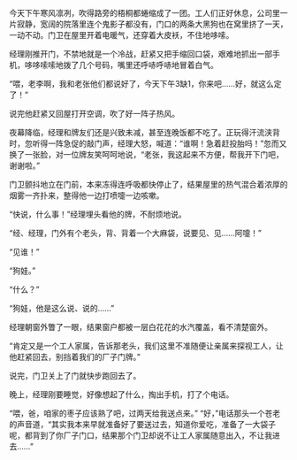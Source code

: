 ---
---
今天下午寒风凛冽，吹得路旁的梧桐都蜷缩成了一团。工人们正好休息，公司里一片寂静，宽阔的院落里连个鬼影子都没有，门口的两条大黑狗也在窝里挤了一天，一动不动。门卫在屋里开着电暖气，还穿着大皮袄，不住地哆嗦。

经理刚推开门，不禁地就是一个冷战，赶紧又把手缩回口袋，艰难地抓出一部手机，哆哆嗦嗦地拨了几个号码，嘴里还呼哧呼哧地冒着白气。

“喂，老李啊，我和老张他们都说好了，今天下午3缺1，你来吧……好，就这么定了！”

说完他赶紧又回屋打开空调，吹了好一阵子热风。

夜幕降临，经理和牌友们还是兴致未减，甚至连晚饭都不吃了。正玩得汗流浃背时，忽听得一阵急促的敲门声，经理大怒，喊道：“谁啊！急着赶投胎吗！”忽而又换了一张脸，对一位牌友笑呵呵地说，“老张，我这起来不方便，帮我开下门吧，谢谢啦。”

门卫颤抖地立在门前，本来冻得连呼吸都快停止了，结果屋里的热气混合着浓厚的烟雾一齐扑来，整得他一边打喷嚏一边咳嗽。

“快说，什么事！”经理埋头看他的牌，不耐烦地说。

“经、经理，门外有个老头，背、背着一个大麻袋，说要见、见……阿嚏！”

“见谁！”

“狗娃。”

“什么？”

“狗娃，他是这么说、说的……”

经理朝窗外瞥了一眼，结果窗户都被一层白花花的水汽覆盖，看不清楚窗外。

“肯定又是一个工人家属，告诉那老头，我们这里不准随便让亲属来探视工人，让他赶紧回去，别挡着我们的厂子门牌。”

说完，门卫关上了门就快步跑回去了。

晚上，经理刚要睡觉，好像想起了什么，掏出手机，打了个电话。

“喂，爸，咱家的枣子应该熟了吧，过两天给我送点来。”
“好，”电话那头一个苍老的声音道，“其实我本来早就准备好了要送过去，知道你爱吃，准备了一大袋子呢，都背到了你厂子门口，结果那个门卫却说不让工人家属随意出入，不让我进去……”